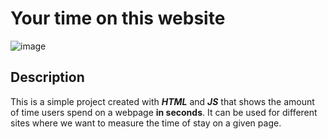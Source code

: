 # Your time on this website

![image](https://github.com/Wikaobl/your-time-on-this-website/assets/107032701/8b866eec-9832-42e7-8d87-d51351adb87a)

## Description 
This is a simple project created with **_HTML_** and **_JS_** that shows the amount of time users spend on a webpage **in seconds**. It can be used for different sites where we want to measure the time of stay on a given page.

